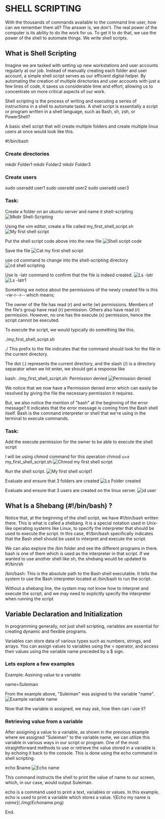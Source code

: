 # SHELL SCRIPTING

With the thousands of commands available to the command line user, how can we remember them all? The answer is, we don't. The real power of the computer is its ability to do the work for us. To get it to do that, we use the power of the shell to automate things. We write shell scripts.

## What is Shell Scripting

Imagine we are tasked with setting up new workstations and user accounts regularly at our job. Instead of manually creating each folder and user account, a simple shell script serves as our efficient digital helper. By automating the creation of multiple directories and user accounts with just a few lines of code, it saves us considerable time and effort, allowing us to concentrate on more critical aspects of our work.

Shell scripting is the process of writing and executing a series of instructions in a shell to automate tasks. A shell script is essentially a script or program written in a shell language, such as Bash, sh, zsh, or PowerShell?

A basic shell script that will create multiple folders and create multiple linux users at once would look like this.

#!/bin/bash

### Create directories

mkdir Folder1 mkdir Folder2 mkdir Folder3

### Create users

sudo useradd user1 sudo useradd user2 sudo useradd user3

### Task:

Create a folder on an ubuntu server and name it shell-scripting
![Mkdir Shell-Scripting](./img/Mkdir%20Shell-Scripting.png)

Using the vim editor, create a file called my_first_shell_script.sh
![My first  shell script](./img/My%20first%20shell%20script.png)

Put the shell script code above into the new file
![Shell script code](./img/My%20first%20shell%20script.png)

Save the file
![Cat my first shell script](./img/Cat%20my_first_shell_script.png)

use cd command to change into the shell-scripting directory
![cd shell scripting](./img/Cd%20shell%20scripting.png)

Use ls -latr command to confirm that the file is indeed created.
![Ls -latr](./img/Ls%20-Latr.png)
![Ls -latr1](./img/Ls%20-latr1.png)

Something we notice about the permissions of the newly created file is this -rw-r--r-- which means;

The owner of the file has read (r) and write (w) permissions.
Members of the file's group have read (r) permission.
Others also have read (r) permission.
However, no one has the execute (x) permission, hence the script cannot be executed.

To execute the script, we would typically do something like this.

./my_first_shell_script.sh

./ This prefix to the file indicates that the command should look for the file in the current directory.

The dot (.) represents the current directory, and the slash (/) is a directory separator when we hit enter, we should get a response like

bash: ./my_first_shell_script.sh: Permission denied
![Permission denied](./img/Permission%20denied.png)

We notice that we now have a Permission denied error which can easily be resolved by giving the file the necessary permission it requires.

But, we also notice the mention of "bash" at the beginning of the error message? It indicates that the error message is coming from the Bash shell itself. Bash is the command interpreter or shell that we're using in the terminal to execute commands.

### Task:

Add the execute permission for the owner to be able to execute the shell script

I will be using chmod command for this operation chmod u+x my_first_shell_script.sh
![Chmod my first shell script](./img/chmod%20u+x%20my%20first%20shell%20script.png)

Run the shell script.
![My first shell script1](./img/My-First-Shell-Script.sh1.png)

Evaluate and ensure that 3 folders are created
![Ls Folder created](./img/Ls%20Folder%20created.png)

Evaluate and ensure that 3 users are created on the linux server.
![id user](./img/id%20user.png)

## What Is a Shebang (#!/bin/bash) ?

Notice that, at the beginning of the shell script, we have #!/bin/bash written there. This is what is called a shebang. It is a special notation used in Unix-like operating systems like Linux, to specify the interpreter that should be used to execute the script. In this case, #!/bin/bash specifically indicates that the Bash shell should be used to interpret and execute the script.

We can also explore the /bin folder and see the different programs in there. bash is one of them which is used as the interpreter in that script. If we wanted to use another shell like sh, the shebang would be updated to #!/bin/sh

/bin/bash: This is the absolute path to the Bash shell executable. It tells the system to use the Bash interpreter located at /bin/bash to run the script.

Without a shebang line, the system may not know how to interpret and execute the script, and we may need to explicitly specify the interpreter when running the script

## Variable Declaration and Initialization

In programming generally, not just shell scripting, variables are essential for creating dynamic and flexible programs.

Variables can store data of various types such as numbers, strings, and arrays. You can assign values to variables using the = operator, and access their values using the variable name preceded by a $ sign.

### Lets explore a few examples

Example: Assining value to a variable

name=Suleiman

From the example above, "Suleiman" was asigned to the variable "name".
![Example variable name](./img/Variable%20example%20name.png)

Now that the variable is assigned, we may ask, how then can i use it?

### Retrieving value from a variable

After assigning a value to a variable, as shown in the previous example where we assigned "Suleiman" to the variable name, we can utilize this variable in various ways in our script or program. One of the most straightforward methods to use or retrieve the value stored in a variable is by echoing it back to the console. This is done using the echo command in shell scripting.

echo $name
![Echo name](./img/Echo%20name.png)

This command instructs the shell to print the value of name to our screen, which, in our case, would output Suleiman.

echo is a command used to print a text, variables or values. In this example, echo is used to print a variable which stores a value.
![Echo my name is $name](./img/Echo%20my%20name%20is%20$name.png)

End.